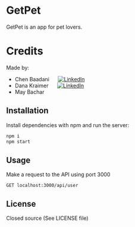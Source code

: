 # GetPet

GetPet is an app for pet lovers.

# Credits

Made by:

- Chen Baadani&nbsp;&nbsp;&nbsp;&nbsp;&nbsp; [![LinkedIn][linkedin-shield]](https://www.linkedin.com/in/chen-baadani/)
- Dana Kraimer&nbsp;&nbsp;&nbsp;&nbsp;&nbsp; [![LinkedIn][linkedin-shield]](https://www.linkedin.com/in/danakreimer/)
- May Bachar

## Installation

Install dependencies with npm and run the server:

```bash
npm i
npm start
```

## Usage

Make a request to the API using port 3000

```
GET localhost:3000/api/user
```

## License
Closed source (See LICENSE file)

[linkedin-shield]: https://img.shields.io/badge/-LinkedIn-black.svg?style=for-the-badge&logo=linkedin&colorB=555
